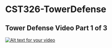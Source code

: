 # CST326-TowerDefense

## Tower Defense Video Part 1 of 3
[![Alt text for your video](https://img.youtube.com/vi/qHwBeHy1s1M/0.jpg)](https://www.youtube.com/watch?v=qHwBeHy1s1M&feature=youtu.be)
